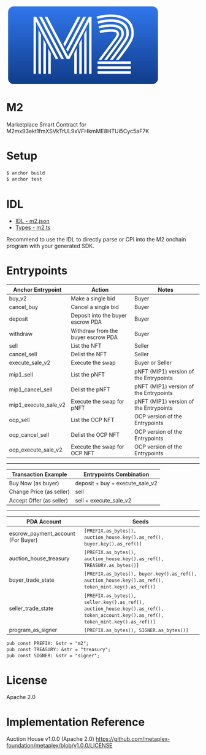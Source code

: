 <img src="./docs/logo.png" width="400">

# M2

Marketplace Smart Contract for M2mx93ekt1fmXSVkTrUL9xVFHkmME8HTUi5Cyc5aF7K

# Setup

```sh
$ anchor build
$ anchor test
```

# IDL
- [IDL - m2.json](src/idl/m2.json)
- [Types - m2.ts](src/types/m2.ts)

Recommend to use the IDL to directly parse or CPI into the M2 onchain program with your generated SDK.

# Entrypoints

| Anchor Entrypoint    | Action                             | Notes                                  |
| -------------------- | ---------------------------------- | -------------------------------------- |
| buy_v2               | Make a single bid                  | Buyer                                  |
| cancel_buy           | Cancel a single bid                | Buyer                                  |
| deposit              | Deposit into the buyer escrow PDA  | Buyer                                  |
| withdraw             | Withdraw from the buyer escrow PDA | Buyer                                  |
| sell                 | List the NFT                       | Seller                                 |
| cancel_sell          | Delist the NFT                     | Seller                                 |
| execute_sale_v2      | Execute the swap                   | Buyer or Seller                        |
| mip1_sell            | List the pNFT                      | pNFT (MIP1) version of the Entrypoints |
| mip1_cancel_sell     | Delist the pNFT                    | pNFT (MIP1) version of the Entrypoints |
| mip1_execute_sale_v2 | Execute the swap for pNFT          | pNFT (MIP1) version of the Entrypoints |
| ocp_sell             | List the OCP NFT                   | OCP version of the Entrypoints         |
| ocp_cancel_sell      | Delist the OCP NFT                 | OCP version of the Entrypoints         |
| ocp_execute_sale_v2  | Execute the swap for OCP NFT       | OCP version of the Entrypoints         |

----

| Transaction Example      | Entrypoints Combination         |
| ------------------------ | ------------------------------- |
| Buy Now (as buyer)       | deposit + buy + execute_sale_v2 |
| Change Price (as seller) | sell                            |
| Accept Offer (as seller) | sell + execute_sale_v2          |

----

| PDA Account                          | Seeds                                                                                                                                |
| ------------------------------------ | ------------------------------------------------------------------------------------------------------------------------------------ |
| escrow_payment_account   (For Buyer) | `[PREFIX.as_bytes(), auction_house.key().as_ref(), buyer.key().as_ref()]`                                                            |
| auction_house_treasury               | `[PREFIX.as_bytes(), auction_house.key().as_ref(), TREASURY.as_bytes()]`                                                             |
| buyer_trade_state                    | `[PREFIX.as_bytes(), buyer.key().as_ref(), auction_house.key().as_ref(), token_mint.key().as_ref()]`                                |
| seller_trade_state                   | `[PREFIX.as_bytes(), seller.key().as_ref(), auction_house.key().as_ref(), token_account.key().as_ref(), token_mint.key().as_ref()]` |
| program_as_signer                    | `[PREFIX.as_bytes(), SIGNER.as_bytes()]`                                                                                             |

```
pub const PREFIX: &str = "m2";
pub const TREASURY: &str = "treasury";
pub const SIGNER: &str = "signer";
```

# License
Apache 2.0

# Implementation Reference
Auction House v1.0.0 (Apache 2.0)
https://github.com/metaplex-foundation/metaplex/blob/v1.0.0/LICENSE
